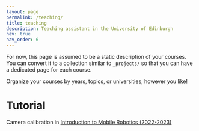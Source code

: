 ```yaml
---
layout: page
permalink: /teaching/
title: teaching
description: Teaching assistant in the University of Edinburgh
nav: true
nav_order: 6
---
```


For now, this page is assumed to be a static description of your courses. You can convert it to a collection similar to `_projects/` so that you can have a dedicated page for each course.

Organize your courses by years, topics, or universities, however you like!
# Tutorial

Camera calibration in [Introduction to Mobile Robotics (2022-2023)](http://www.drps.ed.ac.uk/22-23/dpt/cxinfr10085.htm) <a href="https://docs.google.com/presentation/d/1VVYMQ03DhtEMqBTMHo4XKAKIhk7nN_mFxsp3Dcp5tf0/edit?usp=sharing"><i class="fas fa-file-pdf fa-2x"></i> 